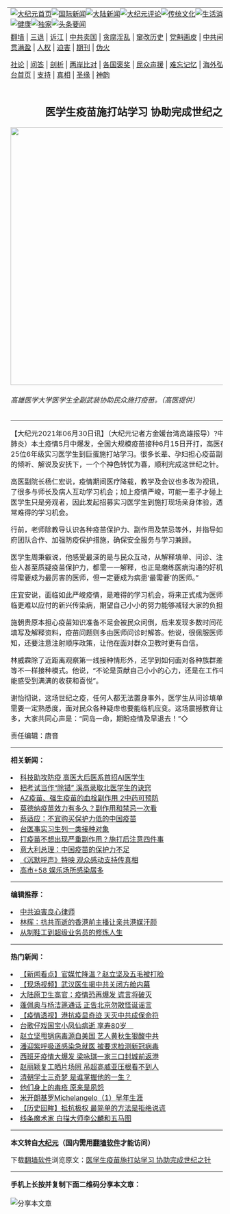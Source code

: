 <a name="1" id="1" target="_blank"></a><span id="1"></span>
<table align=center border="0"><tr><td colspan="2" VALIGN=TOP><a href="https://github.com/qwxkbn3052/djy/blob/master/gb/nf1351518.md#1"><img src="https://raw.githubusercontent.com/qwxkbn3052/www/master/t/djy/1.jpg" title="大纪元首页" alt="大纪元首页"></a><a href="https://github.com/qwxkbn3052/djy/blob/master/gb/n24hr.md#1"><img src="https://raw.githubusercontent.com/qwxkbn3052/www/master/t/djy/3.jpg" title="国际新闻" alt="国际新闻"></a><a href="https://github.com/qwxkbn3052/djy/blob/master/gb/nsc413.md#1"><img src="https://raw.githubusercontent.com/qwxkbn3052/www/master/t/djy/4.jpg" title="大陆新闻" alt="大陆新闻"></a><a href="https://github.com/qwxkbn3052/djy/blob/master/gb/news392.md#1"><img src="https://raw.githubusercontent.com/qwxkbn3052/www/master/t/djy/5.jpg" title="大纪元评论" alt="大纪元评论"></a><a href="https://github.com/qwxkbn3052/djy/blob/master/gb/news2007.md#1"><img src="https://raw.githubusercontent.com/qwxkbn3052/www/master/t/djy/6.jpg" title="传统文化" alt="传统文化"></a><a href="https://github.com/qwxkbn3052/djy/blob/master/gb/news2008.md#1"><img src="https://raw.githubusercontent.com/qwxkbn3052/www/master/t/djy/7.jpg" title="生活消费" alt="生活消费"></a><a href="https://github.com/qwxkbn3052/djy/blob/master/gb/ncyule.md#1"><img src="https://raw.githubusercontent.com/qwxkbn3052/www/master/t/djy/8.jpg" title="娱乐休闲" alt="娱乐休闲"></a><a href="https://github.com/qwxkbn3052/djy/blob/master/gb/nsc1002.md#1"><img src="https://raw.githubusercontent.com/qwxkbn3052/www/master/t/djy/9.jpg" title="健康" alt="健康"></a><a href="https://github.com/qwxkbn3052/djy/blob/master/gb/nf6092.md#1"><img src="https://raw.githubusercontent.com/qwxkbn3052/www/master/t/djy/10a.jpg" title="独家" alt="独家"></a><a href="https://github.com/qwxkbn3052/djy/blob/master/gb/nf4514.md#1"><img src="https://raw.githubusercontent.com/qwxkbn3052/www/master/t/djy/12a.jpg" title="头条要闻" alt="头条要闻"></a></td></tr>
<tr><td colspan="2" VALIGN=TOP><a target="_blank" href="https://github.com/qwxkbn3052/www/blob/master/README.md?zsrh#1">翻墙</a> | <a target="_blank" href="https://github.com/qwxkbn3052/djy/blob/master/gb/nf5657.md#1">三退</a> | <a target="_blank" href="https://github.com/qwxkbn3052/djy/blob/master/gb/nf6124.md#1">诉江</a> | <a target="_blank" href="https://github.com/qwxkbn3052/djy/blob/master/gb/nf1176117.md#1">中共卖国</a> | <a target="_blank" href="https://github.com/qwxkbn3052/djy/blob/master/gb/nf5773.md#1">贪腐淫乱</a> | <a target="_blank" href="https://github.com/qwxkbn3052/djy/blob/master/gb/nf1176115.md#1">窜改历史</a> | <a target="_blank" href="https://github.com/qwxkbn3052/djy/blob/master/gb/nf1176107.md#1">党魁画皮</a> | <a target="_blank" href="https://github.com/qwxkbn3052/djy/blob/master/gb/nf1320400.md#1">中共间谍</a> | <a target="_blank" href="https://github.com/qwxkbn3052/djy/blob/master/gb/nf1176114.md#1">破坏传统</a> | <a target="_blank" href="https://github.com/qwxkbn3052/ntdtv/blob/master/gb/prog447_1.md#1">恶贯满盈</a> | <a target="_blank" href="https://github.com/qwxkbn3052/djy/blob/master/gb/ncid278.md#1">人权</a> | <a target="_blank" href="https://github.com/qwxkbn3052/djy/blob/master/gb/nf1176111.md#1">迫害</a> | <a target="_blank" href="https://gitlab.com/szzdlab/mh-qikan/blob/master/README.md#1">期刊</a> | <a target="_blank" href="https://github.com/qwxkbn3052/djy/blob/master/gb/nf5562.md#1">伪火</a></p><p><a target="_blank" href="https://github.com/qwxkbn3052/djy/blob/master/gb/9p.md#1">社论</a> | <a target="_blank" href="https://github.com/qwxkbn3052/djy/blob/master/gb/nf4378.md#1">问答</a> | <a target="_blank" href="https://github.com/qwxkbn3052/djy/blob/master/gb/nf5792.md#1">剖析</a> | <a target="_blank" href="https://github.com/qwxkbn3052/djy/blob/master/gb/nf5735.md#1">两岸比对</a> | <a target="_blank" href="https://github.com/qwxkbn3052/djy/blob/master/gb/nf6119.md#1">各国褒奖</a> | <a target="_blank" href="https://github.com/qwxkbn3052/djy/blob/master/gb/nf6120.md#1">民众声援</a> | <a target="_blank" href="https://github.com/qwxkbn3052/djy/blob/master/gb/nf1188594.md#1">难忘记忆</a> | <a target="_blank" href="https://github.com/qwxkbn3052/djy/blob/master/gb/nf3180.md#1">海外弘传</a> | <a target="_blank" href="https://github.com/qwxkbn3052/djy/blob/master/gb/nf5410.md#1">万人上访</a> | <a target="_blank" href="https://github.com/qwxkbn3052/www/blob/master/README.md?zsrh#1">平台首页</a> | <a target="_blank" href="https://github.com/qwxkbn3052/djy/blob/master/gb/nf4386.md#1">支持</a> | <a target="_blank" href="https://github.com/qwxkbn3052/djy/blob/master/gb/nf4389.md#1">真相</a> | <a target="_blank" href="https://github.com/qwxkbn3052/djy/blob/master/gb/nf5790.md#1">圣缘</a> | <a target="_blank" href="https://github.com/qwxkbn3052/djy/blob/master/gb/nf4786.md#1">神韵</a></td></tr>
<tr><td VALIGN=TOP width="626"><h2 align=center>医学生疫苗施打站学习 协助完成世纪之针</h2>
<img width="600" src="https://i.epochtimes.com/assets/uploads/2021/06/id13057846-504842-600x400.jpg" />
<h6>高雄医学大学医学生全副武装协助民众施打疫苗。（高医提供）
</h6>
<hr>
<p>【大纪元2021年06月30日讯】（大纪元记者方金媛台湾高雄报导）?中共病毒（武汉肺炎）本土疫情5月中爆发，全国大规模疫苗接种6月15日开打，高医在4天招募到25位6年级实习<ahref="https://github.com/qwxkbn3052/djy/blob/master/gb/tag/%E5%8C%BB%E5%AD%A6%E7%94%9F.md#1">医学生</a>到巨蛋施打站学习。很多长辈、孕妇担心疫苗<ahref="https://github.com/qwxkbn3052/djy/blob/master/gb/tag/%E5%89%AF%E4%BD%9C%E7%94%A8.md#1">副作用</a>，在学生的倾听、解说及安抚下，一个个神色转忧为喜，顺利完成这世纪之针。</p>
<p>高医副院长杨仁宏说，疫情期间医疗降载，教学及会议也多改为视讯，<ahref="https://github.com/qwxkbn3052/djy/blob/master/gb/tag/%E5%8C%BB%E5%AD%A6%E7%94%9F.md#1">医学生</a>因此少了很多与师长及病人互动学习机会；加上疫情严峻，可能一辈子才碰上一次，不希望医学生只是旁观者，因此发起招募实习医学生到施打现场亲身体验，透过服务把握非常难得的学习机会。</p>
<p>行前，老师除教导认识各种疫苗<ahref="https://github.com/qwxkbn3052/djy/blob/master/gb/tag/%E4%BF%9D%E6%8A%A4%E5%8A%9B.md#1">保护力</a>、<ahref="https://github.com/qwxkbn3052/djy/blob/master/gb/tag/%E5%89%AF%E4%BD%9C%E7%94%A8.md#1">副作用</a>及禁忌等外，并指导如何与医疗及市府团队合作、加强防疫保护措施，确保安全服务与学习兼顾。</p>
<p>医学生周秉叡说，他感受最深的是与民众互动，从解释填单、问诊、注射到卫教，有些人甚至质疑疫苗<ahref="https://github.com/qwxkbn3052/djy/blob/master/gb/tag/%E4%BF%9D%E6%8A%A4%E5%8A%9B.md#1">保护力</a>，都需一一解释，也正是磨练医病沟通的好机会。“我们不见得需要成为最厉害的医师，但一定要成为病患‘最需要’的医师。”</p>
<p>庄宜安说，面临如此严峻疫情，是难得的学习机会，将来正式成为医师时，有可能面临更难以应付的新兴传染病，期望自己小小的努力能够减轻大家的负担。</p>
<p>施朝贵原本担心疫苗知识准备不足会被民众问倒，后来发现多数时间花在教民众如何填写及解释资料，疫苗问题则多由医师问诊时解答。他说，很佩服医师不断学习新知，还要注意注射顺序政策，让他在面对群众卫教时更有自信。</p>
<p>林威霖除了近距离观察第一线接种情形外，还学到如何面对各种族群差异、来诊目的等不一样接种模式。他说，“不论是贡献自己小小的心力，还是在工作中观摩学习，都能感受到满满的收获和喜悦”。</p>
<p>谢怡彻说，这场世纪之疫，任何人都无法置身事外，医学生从问诊填单到注射卫教都需要一定熟悉度，面对民众各种疑虑也要能临机应变。这场震撼教育让同学都受益良多，大家共同心声是：“同岛一命，期盼疫情及早退去！”◇</p>
<p>责任编辑：唐音</p>

<hr>


<strong>相关新闻：</strong>
<li><a href="https://github.com/qwxkbn3052/djy/blob/master/gb/20/4/16/n12035759.md#1">科技助攻防疫 高医大后医系首招AI医学生</a></li>
<li><a href="https://github.com/qwxkbn3052/djy/blob/master/gb/20/4/28/n12066967.md#1">把考试当作“除错” 溪高录取北医学生的诀窍</a></li>
<li><a href="https://github.com/qwxkbn3052/djy/blob/master/gb/21/6/10/n13012524.md#1">AZ疫苗、强生疫苗的血栓副作用 2中药可预防</a></li>
<li><a href="https://github.com/qwxkbn3052/djy/blob/master/gb/21/6/18/n13031642.md#1">莫德纳疫苗效力有多久？副作用和禁忌一次看</a></li>
<li><a href="https://github.com/qwxkbn3052/djy/blob/master/gb/21/6/21/n13037142.md#1">蔡适应：不宜购买保护力低的中国疫苗</a></li>
<li><a href="https://github.com/qwxkbn3052/djy/blob/master/gb/21/6/22/n13039467.md#1">台医事实习生列一类接种对象</a></li>
<li><a href="https://github.com/qwxkbn3052/djy/blob/master/gb/21/6/24/n13043453.md#1">打疫苗不想出现严重副作用？施打后注意四件事</a></li>
<li><a href="https://github.com/qwxkbn3052/djy/blob/master/gb/21/6/29/n13055294.md#1">意大利总理：中国疫苗的保护力不足</a></li>
<li><a href="https://github.com/qwxkbn3052/djy/blob/master/gb/22/4/14/n13710901.md#1">《沉默呼声》特映 观众感动支持传真相</a></li>
<li><a href="https://github.com/qwxkbn3052/djy/blob/master/gb/22/4/8/n13704444.md#1">高市+58 娱乐场所感染居多</a></li>
<hr>


<strong>编辑推荐：</strong>
<li><a href="https://github.com/upjkzu3674/djy/blob/master/gb/9/2/9/n2422991.md?dfh#1" target="_blank">中共迫害良心律师</a></li><li><a href="https://github.com/tsiac2612/djy/blob/master/gb/19/6/22/n11340254.md#1" target="_blank">林辉：抗共而逝的香港前主播让亲共港媒汗颜</a></li><li><a href="https://github.com/tsiac2612/djy/blob/master/gb/17/4/30/n9090867.md#1" target="_blank">从制鞋工到超级业务员的修炼人生</a></li>
<hr>

<strong>热门新闻：</strong>
<li><a href="https://github.com/qwxkbn3052/djy/blob/master/gb/20/3/16/n11945071.md#1">【新闻看点】官媒忙降温？赵立坚及五毛被打脸</a></li>
<li><a href="https://github.com/qwxkbn3052/djy/blob/master/gb/20/3/16/n11943071.md#1">【现场视频】武汉医生揭中共关闭方舱内幕</a></li>
<li><a href="https://github.com/qwxkbn3052/djy/blob/master/gb/20/3/15/n11942229.md#1">大陆原卫生高官：疫情恐再爆发 谎言将破灭</a></li>
<li><a href="https://github.com/qwxkbn3052/djy/blob/master/gb/20/3/16/n11945291.md#1">蓬佩奥与杨洁篪通话 正告北京勿散怪诞谣言</a></li>
<li><a href="https://github.com/qwxkbn3052/djy/blob/master/gb/20/3/15/n11942593.md#1">【疫情透视】港抗疫显奇迹 天灭中共成保命符</a></li>
<li><a href="https://github.com/qwxkbn3052/djy/blob/master/gb/20/3/17/n11946544.md#1">台歌仔戏国宝小凤仙病逝 享寿80岁　</a></li>
<li><a href="https://github.com/qwxkbn3052/djy/blob/master/gb/20/3/15/n11942589.md#1">赵立坚甩锅病毒源自美国 艺人黄秋生狠酸中共</a></li>
<li><a href="https://github.com/qwxkbn3052/djy/blob/master/gb/20/3/15/n11942781.md#1">潘迎紫呼吸道感染急就医 被要求检测新冠病毒</a></li>
<li><a href="https://github.com/qwxkbn3052/djy/blob/master/gb/20/3/15/n11942415.md#1">西班牙疫情大爆发 梁咏琪一家三口封城前返港</a></li>
<li><a href="https://github.com/qwxkbn3052/djy/blob/master/gb/20/3/16/n11945468.md#1">赵丽颖复工晒片场照 吊超高威亚压根看不到人</a></li>
<li><a href="https://github.com/qwxkbn3052/djy/blob/master/gb/20/3/11/n11933369.md#1">清朝学士三奇梦 是谁掌握他的一生？</a></li>
<li><a href="https://github.com/qwxkbn3052/djy/blob/master/gb/20/1/2/n11764074.md#1">他们身上的毒疮 原来是夙怨</a></li>
<li><a href="https://github.com/qwxkbn3052/djy/blob/master/gb/13/1/31/n3790016.md#1">米开朗基罗Michelangelo（1）早年生涯</a></li>
<li><a href="https://github.com/qwxkbn3052/djy/blob/master/gb/20/3/7/n11923201.md#1">【历史回眸】抵抗极权 最简单的方法是拒绝说谎</a></li>
<li><a href="https://github.com/qwxkbn3052/djy/blob/master/gb/20/3/6/n11920418.md#1">线条魔术家  白描大师李公麟和五马图</a></li>
<hr>

<strong>本文转自<a href="https://www.epochtimes.com">大纪元</a>（国内需用<a href="https://github.com/qwxkbn3052/www/blob/master/README.md#8">翻墙软件</a>才能访问）</strong><p>下载<a href="https://github.com/qwxkbn3052/www/blob/master/README.md#8">翻墙软件</a>浏览原文：<a href="https://www.epochtimes.com/gb/21/6/30/n13057844.htm">医学生疫苗施打站学习 协助完成世纪之针</a></p><hr>

<strong>手机上长按并复制下面二维码分享本文章：</strong><br><br><img src="https://chart.apis.google.com/chart?cht=qr&chs=240x240&choe=UTF-8&chld=M|2&chl=https://github.com/qwxkbn3052/djy/blob/master/gb/21/6/30/n13057844.md%231" title="分享本文章"></td><td VALIGN=TOP><a href="https://github.com/qwxkbn3052/djy/blob/master/gb/16/1/21/n4622075.md?dfh#1" target="_blank"><img src="https://raw.githubusercontent.com/qwxkbn3052/djy/master/gb/300/wei-f1.jpg" title="中共的伪火骗局"  alt="中共的伪火骗局"></a><br><a href="https://github.com/qwxkbn3052/www/blob/master/README.md?dfh#9" target="_blank"><img src="https://raw.githubusercontent.com/qwxkbn3052/djy/master/gb/300/yong-h.jpg" title="永恒的见证"  alt="永恒的见证"></a><br><a href="https://github.com/qwxkbn3052/djy/blob/master/gb/13/9/29/n3974789.md?dfh#1" target="_blank"><img src="https://raw.githubusercontent.com/qwxkbn3052/djy/master/gb/300/shang-lnz.jpg" title="善良女子被中共投男牢"  alt="善良女子被中共投男牢"></a><br><a href="https://github.com/qwxkbn3052/djy/blob/master/gb/16/3/16/n4663449.md?dfh#1" target="_blank"><img src="https://raw.githubusercontent.com/qwxkbn3052/djy/master/gb/300/huo-z3.jpg" title="警卫目击活摘器官"  alt="警卫目击活摘器官"></a><br><a href="https://github.com/qwxkbn3052/djy/blob/master/gb/16/8/7/n8177641.md?dfh#1" target="_blank"><img src="https://raw.githubusercontent.com/qwxkbn3052/djy/master/gb/300/huo-z4.jpg" title="证人描述活摘恐怖"  alt="证人描述活摘恐怖"></a><br><a href="https://github.com/qwxkbn3052/djy/blob/master/gb/10/4/19/n2881569.md?dfh#1" target="_blank"><img src="https://raw.githubusercontent.com/qwxkbn3052/djy/master/gb/300/huo-z1.jpg" title="揭开活摘器官黑幕"  alt="揭开活摘器官黑幕"></a><br><a href="https://github.com/qwxkbn3052/djy/blob/master/gb/10/11/7/n3077476.md?dfh#1" target="_blank"><img src="https://raw.githubusercontent.com/qwxkbn3052/djy/master/gb/300/ma-ks.jpg" title="马克思的成魔之路"  alt="马克思的成魔之路"></a><br><a href="https://github.com/qwxkbn3052/djy/blob/master/gb/14/6/9/n4173977.md?dfh#1" target="_blank"><img src="https://raw.githubusercontent.com/qwxkbn3052/djy/master/gb/300/chang-zs.jpg" title="藏字石 蕴天机"  alt="藏字石 蕴天机"></a><br><a href="https://github.com/qwxkbn3052/djy/blob/master/gb/18/5/10/n10381511.md?dfh#1" target="_blank"><img src="https://raw.githubusercontent.com/qwxkbn3052/djy/master/gb/300/st1.jpg" title="关注三亿人三退"  alt="关注三亿人三退"></a><br><a href="https://github.com/qwxkbn3052/djy/blob/master/gb/18/3/21/n10237682.md?dfh#1" target="_blank"><img src="https://raw.githubusercontent.com/qwxkbn3052/djy/master/gb/300/jie-t.jpg" title="解体中共复兴中华"  alt="解体中共复兴中华"></a><br><a href="https://github.com/qwxkbn3052/djy/blob/master/gb/9/2/9/n2422991.md?dfh#1" target="_blank"><img src="https://raw.githubusercontent.com/qwxkbn3052/djy/master/gb/300/gao-zs.jpg" title="中共迫害良心律师"  alt="中共迫害良心律师"></a><br><a href="https://github.com/qwxkbn3052/djy/blob/master/gb/18/12/9/n10900044.md?dfh#1" target="_blank"><img src="https://raw.githubusercontent.com/qwxkbn3052/djy/master/gb/300/sj1.jpg" title="三百多万人举报江泽民"  alt="三百多万人举报江泽民"></a><br><a href="https://github.com/qwxkbn3052/djy/blob/master/gb/18/8/28/n10672014.md?dfh#1" target="_blank"><img src="https://raw.githubusercontent.com/qwxkbn3052/djy/master/gb/300/sj2.jpg" title="这些官员为何起诉江泽民"  alt="这些官员为何起诉江泽民"></a><br><a href="https://github.com/qwxkbn3052/djy/blob/master/gb/8/12/18/n2367165.md?dfh#1" target="_blank"><img src="https://raw.githubusercontent.com/qwxkbn3052/djy/master/gb/300/liangan.jpg" title="海峡两岸的强烈对比"  alt="海峡两岸的强烈对比"></a><br><a href="https://github.com/qwxkbn3052/djy/blob/master/gb/15/12/10/n4593139.md?dfh#1" target="_blank"><img src="https://raw.githubusercontent.com/qwxkbn3052/djy/master/gb/300/jia-ndzl.jpg" title="加拿大总理的贺信"  alt="加拿大总理的贺信"></a><br><a href="https://github.com/qwxkbn3052/djy/blob/master/gb/11/6/17/n3289382.md?dfh#1" target="_blank"><img src="https://raw.githubusercontent.com/qwxkbn3052/djy/master/gb/300/xiao-wd.jpg" title="探寻真相兼听则明"  alt="探寻真相兼听则明"></a><br><a href="https://github.com/qwxkbn3052/djy/blob/master/gb/18/10/27/n10812623.md?dfh#1" target="_blank"><img src="https://raw.githubusercontent.com/qwxkbn3052/djy/master/gb/300/yindu.jpg" title="印度媒体报道东方"  alt="印度媒体报道东方"></a><br><a href="https://github.com/qwxkbn3052/djy/blob/master/gb/18/6/9/n10469652.md?dfh#1" target="_blank"><img src="https://raw.githubusercontent.com/qwxkbn3052/djy/master/gb/300/xie-j.jpg" title="不一样的海外校园"  alt="不一样的海外校园"></a><br><a href="https://github.com/qwxkbn3052/djy/blob/master/gb/7/4/5/n1669415.md?dfh#1" target="_blank"><img src="https://raw.githubusercontent.com/qwxkbn3052/djy/master/gb/300/li-up.jpg" title="从大师到徒弟的传奇"  alt="从大师到徒弟的传奇"></a><br><a href="https://github.com/qwxkbn3052/djy/blob/master/gb/17/5/26/n9191512.md?dfh#1" target="_blank"><img src="https://raw.githubusercontent.com/qwxkbn3052/djy/master/gb/300/zfl2.jpg" title="亿万人与东方一本奇书"  alt="亿万人与东方一本奇书"></a><br><a href="https://github.com/qwxkbn3052/djy/blob/master/gb/13/11/27/n4020290.md?dfh#1" target="_blank"><img src="https://raw.githubusercontent.com/qwxkbn3052/djy/master/gb/300/zhen-h.jpg" title="大陆见不到的震撼场面"  alt="大陆见不到的震撼场面"></a><br><a href="https://github.com/qwxkbn3052/djy/blob/master/gb/15/7/17/n4482910.md?dfh#1" target="_blank"><img src="https://raw.githubusercontent.com/qwxkbn3052/djy/master/gb/300/dalu-sk.jpg" title="人心向善 大陆当初盛况"  alt="人心向善 大陆当初盛况"></a><br><a href="https://github.com/qwxkbn3052/djy/blob/master/gb/19/1/5/n10955468.md?dfh#1" target="_blank"><img src="https://raw.githubusercontent.com/qwxkbn3052/djy/master/gb/300/zfl1.jpg" title="追寻真理 这书讲什么"  alt="追寻真理 这书讲什么"></a><br><a href="https://github.com/qwxkbn3052/www/blob/master/README.md?dfh#1" target="_blank"><img src="https://raw.githubusercontent.com/qwxkbn3052/djy/master/gb/300/fq1.jpg" title="下载免费翻墙软件"  alt="下载免费翻墙软件"></a><br></td></tr></table>

